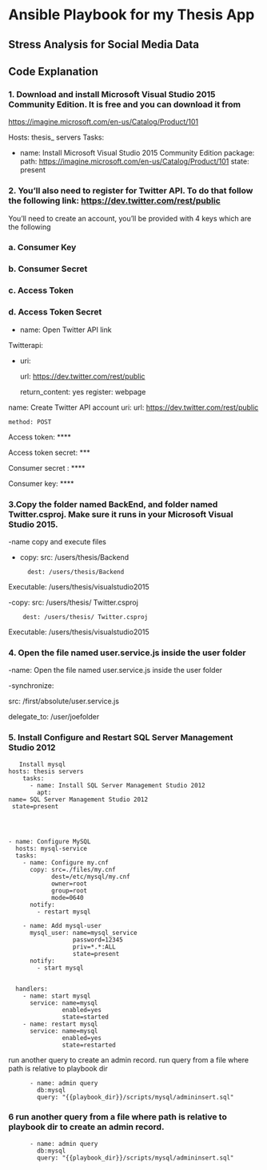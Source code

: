 # Ansible Playbook for my Thesis App
## Stress Analysis for Social Media Data

## Code Explanation


### 1.	Download and install Microsoft Visual Studio 2015 Community Edition. It is free and you can download it from
https://imagine.microsoft.com/en-us/Catalog/Product/101

Hosts:  thesis_ servers
Tasks:
- name: Install Microsoft Visual Studio 2015 Community Edition
 package:
path: https://imagine.microsoft.com/en-us/Catalog/Product/101
state: present

### 2.	You’ll also need to register for Twitter API. To do that follow the following link: https://dev.twitter.com/rest/public
You’ll need to create an account, you’ll be provided with 4 keys which are the following

### a.	Consumer Key

### b.	Consumer Secret

### c.	Access Token

### d.	Access Token Secret


 - name: Open Twitter API link
 
Twitterapi:

- uri:

    url: https://dev.twitter.com/rest/public
    
    return_content: yes
    register: webpage

name: Create Twitter API account
  uri:
    url: https://dev.twitter.com/rest/public
    
    method: POST
    
Access token: ****

Access token secret: ***

Consumer secret : ****

Consumer key: ****

### 3.Copy the folder named BackEnd, and folder named Twitter.csproj. Make sure it runs in your Microsoft Visual Studio 2015.


-name copy and execute files

- copy:
        src: /users/thesis/Backend
        
        dest: /users/thesis/Backend
        
Executable: /users/thesis/visualstudio2015

-copy:
        src: /users/thesis/ Twitter.csproj
        
        dest: /users/thesis/ Twitter.csproj
        
Executable: /users/thesis/visualstudio2015



### 4.	Open the file named user.service.js inside the user folder


-name: Open the file named user.service.js inside the user folder

-synchronize:

src: /first/absolute/user.service.js

delegate_to: /user/joefolder


### 5.	Install Configure and Restart SQL Server Management Studio 2012

       Install mysql
    hosts: thesis servers
        tasks:
          - name: Install SQL Server Management Studio 2012
            apt:  
    name= SQL Server Management Studio 2012
     state=present


	
	
	- name: Configure MySQL
	  hosts: mysql-service
	  tasks:
	    - name: Configure my.cnf
	      copy: src=./files/my.cnf
	            dest=/etc/mysql/my.cnf
	            owner=root
	            group=root
	            mode=0640
	      notify:
	        - restart mysql
	    
	    - name: Add mysql-user
	      mysql_user: name=mysql_service
	                  password=12345
	                  priv=*.*:ALL
	                  state=present
	      notify:
	        - start mysql

	
	  handlers:
	    - name: start mysql
	      service: name=mysql
	               enabled=yes
	               state=started
	    - name: restart mysql
	      service: name=mysql
	               enabled=yes
	               state=restarted

run another query to create an admin record.
run query from a file where path is relative to playbook dir

          - name: admin query
            db:mysql
            query: "{{playbook_dir}}/scripts/mysql/admininsert.sql"

### 6 run another query from a file where path is relative to playbook dir to create an admin record.

          - name: admin query
            db:mysql
            query: "{{playbook_dir}}/scripts/mysql/admininsert.sql"







